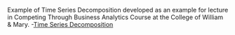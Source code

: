 ---
---

Example of Time Series Decomposition developed as an example for lecture in Competing Through Business Analytics Course at the College of William & Mary.
-[Time Series Decomposition](/timeseries/index.md)
